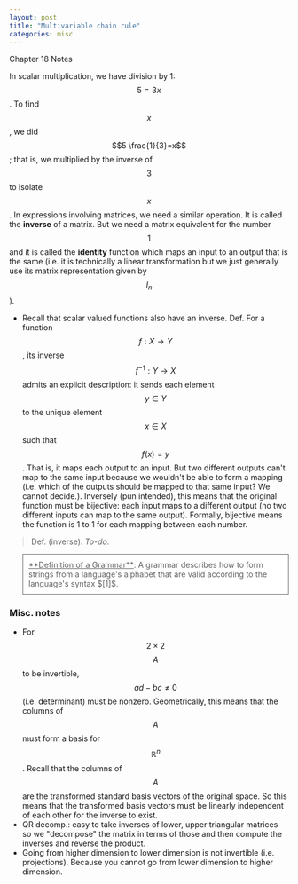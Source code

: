```yaml
---
layout: post
title: "Multivariable chain rule"
categories: misc
---
```



Chapter 18 Notes 

In scalar multiplication, we have division by 1: $$5=3x$$. To find $$x$$, we did $$5 \frac{1}{3}=x$$; that is, we multiplied by the inverse of $$3$$ to isolate $$x$$. In expressions involving matrices, we need a similar operation. It is called the **inverse** of a matrix. But we need a matrix equivalent for the number $$1$$ and it is called the **identity** function which maps an input to an output that is the same (i.e. it is technically a linear transformation but we just generally use its matrix representation given by $$I_n$$). 
- Recall that scalar valued functions also have an inverse. Def. For a function $$f: X \rightarrow Y$$, its inverse $$f^{-1}: Y \rightarrow X$$ admits an explicit description: it sends each element $$y \in Y$$ to the unique element $$x \in X$$ such that $$f(x)=y$$. That is, it maps each output to an input. But two different outputs can't map to the same input because we wouldn't be able to form a mapping (i.e. which of the outputs should be mapped to that same input? We cannot decide.). Inversely (pun intended), this means that the original function must be bijective: each input maps to a different output (no two different inputs can map to the same output). Formally, bijective means the function is 1 to 1 for each mapping between each number. 

> Def. (inverse). *To-do*. 


<blockquote style="border: 0.9px solid rgb(102, 102, 102); padding: 10px; background-color: rgb(255, 255, 255);">
  <markdown>
  <u>**Definition of a Grammar**</u>:
   A grammar describes how to form strings from a language's alphabet that are valid according to the language's syntax $[1]$.  
  </markdown> 
</blockquote>

### Misc. notes 
- For  $$2 \times 2$$ $$A$$ to be invertible, $$ad-bc \neq 0$$ (i.e. determinant) must be nonzero. Geometrically, this means that the columns of $$A$$ must form a basis for $$\mathbb{R}^n$$. Recall that the columns of $$A$$ are the transformed standard basis vectors of the original space. So this means that the transformed basis vectors must be linearly independent of each other for the inverse to exist. 
- QR decomp.: easy to take inverses of lower, upper triangular matrices so we "decompose" the matrix in terms of those and then compute the inverses and reverse the product.  
- Going from higher dimension to lower dimension is not invertible (i.e. projections). Because you cannot go from lower dimension to higher dimension. 

